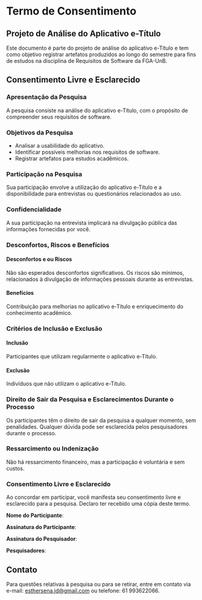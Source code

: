 # Termo de Consentimento

## Projeto de Análise do Aplicativo e-Título

Este documento é parte do projeto de análise do aplicativo e-Título e tem como objetivo registrar artefatos produzidos ao longo do semestre para fins de estudos na disciplina de Requisitos de Software da FGA-UnB.

## Consentimento Livre e Esclarecido

### Apresentação da Pesquisa

A pesquisa consiste na análise do aplicativo e-Título, com o propósito de compreender seus requisitos de software.

### Objetivos da Pesquisa

- Analisar a usabilidade do aplicativo.
- Identificar possíveis melhorias nos requisitos de software.
- Registrar artefatos para estudos acadêmicos.

### Participação na Pesquisa

Sua participação envolve a utilização do aplicativo e-Título e a disponibilidade para entrevistas ou questionários relacionados ao uso.

### Confidencialidade

A sua participação na entrevista implicará na divulgação pública das informações fornecidas por você. 


### Desconfortos, Riscos e Benefícios

#### Desconfortos e ou Riscos

Não são esperados desconfortos significativos. Os riscos são mínimos, relacionados à divulgação de informações pessoais durante as entrevistas.

#### Benefícios

Contribuição para melhorias no aplicativo e-Título e enriquecimento do conhecimento acadêmico.

### Critérios de Inclusão e Exclusão

#### Inclusão

Participantes que utilizam regularmente o aplicativo e-Título.

#### Exclusão

Indivíduos que não utilizam o aplicativo e-Título.

### Direito de Sair da Pesquisa e Esclarecimentos Durante o Processo

Os participantes têm o direito de sair da pesquisa a qualquer momento, sem penalidades. Qualquer dúvida pode ser esclarecida pelos pesquisadores durante o processo.

### Ressarcimento ou Indenização

Não há ressarcimento financeiro, mas a participação é voluntária e sem custos.

### Consentimento Livre e Esclarecido

Ao concordar em participar, você manifesta seu consentimento livre e esclarecido para a pesquisa. Declaro ter recebido uma cópia deste termo.

**Nome do Participante**:

**Assinatura do Participante**:

**Assinatura do Pesquisador**:

**Pesquisadores**:

## Contato

Para questões relativas à pesquisa ou para se retirar, entre em contato via e-mail: esthersena.jd@gmail.com ou telefone: 61 993622066.



